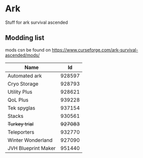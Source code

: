 # Ark
Stuff for ark survival ascended


## Modding list
mods csn be found on https://www.curseforge.com/ark-survival-ascended/mods/

| Name  | Id  |
| ------------- | ------------- |
| Automated ark | 928597 | 
| Cryo Storage | 928793 | 
| Utility Plus | 928621 | 
| QoL Plus | 939228 | 
| Tek spyglas | 937154 | 
| Stacks  | 930561 | 
| ~~Turkey trial~~ | ~~927083~~ |
| Teleporters | 932770 | 
| Winter Wonderland | 927090 |
| JVH Blueprint Maker | 951440 |
